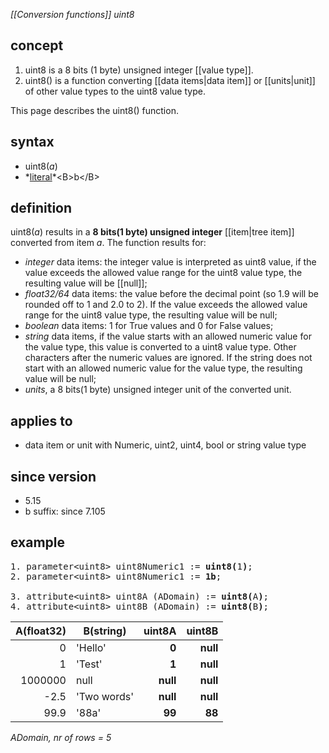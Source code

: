 *[[Conversion functions]] uint8*

## concept

1.  uint8 is a 8 bits (1 byte) unsigned integer [[value type]].
2.  uint8() is a function converting [[data items|data item]] or [[units|unit]] of other value types to the uint8 value type.

This page describes the uint8() function.

## syntax

- uint8(*a*)
- *[literal](https://en.wikipedia.org/wiki/Literal_(computer_programming))*<B>b</B>

## definition

uint8(*a*) results in a **8 bits(1 byte) unsigned integer** [[item|tree item]] converted from item *a*. The function results for:

- *integer* data items: the integer value is interpreted as uint8 value, if the value exceeds the allowed value range for the uint8 value type, the resulting value will be [[null]];
- *float32/64* data items: the value before the decimal point (so 1.9 will be rounded off to 1 and 2.0 to 2). If the value exceeds the allowed value range for the uint8 value type, the resulting value will be null;
- *boolean* data items: 1 for True values and 0 for False values;
- *string* data items, if the value starts with an allowed numeric value for the value type, this value is converted to a uint8 value type. Other characters after the numeric values are ignored. If the string does not start with an allowed numeric value for the value type, the resulting value will be null;
- *units*, a 8 bits(1 byte) unsigned integer unit of the converted unit.

## applies to

- data item or unit with Numeric, uint2, uint4, bool or string value type

## since version

- 5.15
- b suffix: since 7.105

## example

<pre>
1. parameter&lt;uint8&gt; uint8Numeric1 := <B>uint8(</B>1<B>)</B>;
2. parameter&lt;uint8&gt; uint8Numeric1 := <B>1b</B>;

3. attribute&lt;uint8&gt; uint8A (ADomain) := <B>uint8(</B>A<B>)</B>;
4. attribute&lt;uint8&gt; uint8B (ADomain) := <B>uint8(</B>B<B>)</B>;
</pre>


| A(float32) | B(string)   | **uint8A** | **uint8B** |
|-----------:|-------------|-----------:|-----------:|
| 0          | 'Hello'     | **0**      | **null**   |
| 1          | 'Test'      | **1**      | **null**   |
| 1000000    | null        | **null**   | **null**   |
| -2.5       | 'Two words' | **null**   | **null**   |
| 99.9       | '88a'       | **99**     | **88**     |

*ADomain, nr of rows = 5*